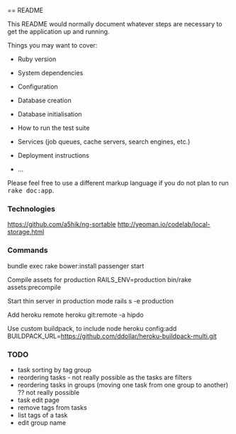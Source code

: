 == README

This README would normally document whatever steps are necessary to get the
application up and running.

Things you may want to cover:

* Ruby version

* System dependencies

* Configuration

* Database creation

* Database initialisation

* How to run the test suite

* Services (job queues, cache servers, search engines, etc.)

* Deployment instructions

* ...


Please feel free to use a different markup language if you do not plan to run
<tt>rake doc:app</tt>.

### Technologies

https://github.com/a5hik/ng-sortable
http://yeoman.io/codelab/local-storage.html

### Commands

bundle exec rake bower:install
passenger start

Compile assets for production
RAILS_ENV=production bin/rake assets:precompile

Start thin server in production mode
rails s -e production

Add heroku remote
heroku git:remote -a hipdo

Use custom buildpack, to include node
heroku config:add BUILDPACK_URL=https://github.com/ddollar/heroku-buildpack-multi.git

### TODO

 * task sorting by tag group
 * reordering tasks - not really possible as the tasks are filters
 * reordering tasks in groups (moving one task from one group to another) ?? not really possible
 * task edit page
 * remove tags from tasks
 * list tags of a task
 * edit group name
